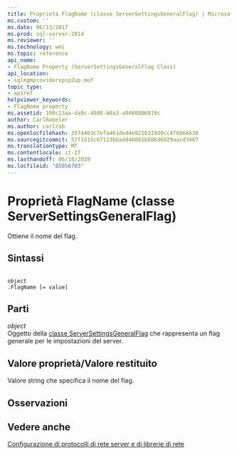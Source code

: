 ```yaml
---
title: Proprietà FlagName (classe ServerSettingsGeneralFlag) | Microsoft Docs
ms.custom: ''
ms.date: 06/13/2017
ms.prod: sql-server-2014
ms.reviewer: ''
ms.technology: wmi
ms.topic: reference
api_name:
- FlagName Property (ServerSettingsGeneralFlag Class)
api_location:
- sqlmgmproviderxpsp2up.mof
topic_type:
- apiref
helpviewer_keywords:
- FlagName property
ms.assetid: 108c13aa-da9c-4908-b0a3-a9460806819c
author: CarlRabeler
ms.author: carlrab
ms.openlocfilehash: 3574463c7efa461ded4e9216319d0cc476966b38
ms.sourcegitcommit: 57f1d15c67113bbadd40861b886d6929aacd3467
ms.translationtype: MT
ms.contentlocale: it-IT
ms.lasthandoff: 06/18/2020
ms.locfileid: "85056703"
---
```

# <a name="flagname-property-serversettingsgeneralflag-class"></a>Proprietà FlagName (classe ServerSettingsGeneralFlag)
  Ottiene il nome del flag.  
  
## <a name="syntax"></a>Sintassi  
  
```  
  
object  
.FlagName [= value]  
```  
  
## <a name="parts"></a>Parti  
 *object*  
 Oggetto della [classe ServerSettingsGeneralFlag](serversettingsgeneralflag-class.md) che rappresenta un flag generale per le impostazioni del server.  
  
## <a name="property-valuereturn-value"></a>Valore proprietà/Valore restituito  
 Valore string che specifica il nome del flag.  
  
## <a name="remarks"></a>Osservazioni  
  
## <a name="see-also"></a>Vedere anche  
 [Configurazione di protocolli di rete server e di librerie di rete](https://msdn.microsoft.com/library/ms177485\(v=sql.100\).aspx)  
  
  

